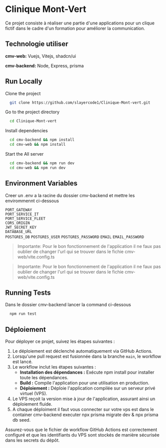 # Clinique Mont-Vert

Ce projet consiste à réaliser une partie d'une applications pour un clique fictif dans le cadre d'un formation pour améliorer la communication.

## Technologie utiliser

**cmv-web:** Vuejs, Vitejs, shadcn/ui

**cmv-backend:** Node, Express, prisma

## Run Locally

Clone the project

```bash
  git clone https://github.com/slayercode1/Clinique-Mont-vert.git
```

Go to the project directory

```bash
  cd Clinique-Mont-vert
```

Install dependencies

```bash
  cd cmv-backend && npm install
  cd cmv-web && npm install
```

Start the All server

```bash
  cd cmv-backend && npm run dev
  cd cmv-web && npm run dev
```

## Environment Variables

Creer un .env a la racine du dossier cmv-backend et mettre les envirommennt ci-dessous

``PORT_GATEWAY``  
``PORT_SERVICE_IT``  
``PORT_SERVICE_FLEET``  
``CORS_ORIGIN``  
``JWT_SECRET_KEY``  
``DATABASE_URL``  
``POSTGRES_DB``
``POSTGRES_USER``
``POSTGRES_PASSWORD``
``EMAIL``
``EMAIL_PASSWORD``

> Importante: Pour le bon fonctionnement de l'application il ne faux pas oublier de changer l'url qui se trouver dans le fichie cmv-web/vite.config.ts

> Importante: Pour le bon fonctionnement de l'application il ne faux pas oublier de changer l'url qui se trouver dans le fichie cmv-web/vite.config.ts

## Running Tests

Dans le dossier cmv-backend lancer la command ci-dessous

```bash
  npm run test
```

## Déploiement

Pour déployer ce projet, suivez les étapes suivantes :

1. Le déploiement est déclenché automatiquement via GitHub Actions.
2. Lorsqu'une pull request est fusionnée dans la branche `main`, le workflow est lancé.
3. Le workflow inclut les étapes suivantes :
    - **Installation des dépendances :** Exécute npm install pour installer toute les dépendances.
    - **Build :** Compile l'application pour une utilisation en production.
    - **Déploiement :** Déploie l'application compilée sur un serveur privé virtuel (VPS).
4. Le VPS reçoit la version mise à jour de l'application, assurant ainsi un déploiement fluide.
5. A chaque déploiment il faut vous connecter sur votre vps est dans le container cmv-backend executer npx prisma migrate dev & npx prisma db seed.

Assurez-vous que le fichier de workflow GitHub Actions est correctement configuré et que les identifiants du VPS sont stockés de manière sécurisée dans les secrets du dépôt.

